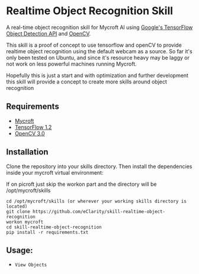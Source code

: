 # Realtime Object Recognition Skill

A real-time object recognition skill for Mycroft AI using [Google's TensorFlow Object Detection API](https://github.com/tensorflow/models/tree/master/object_detection) and [OpenCV](http://opencv.org/).

This skill is a proof of concept to use tensorflow and openCV to provide realtime object recognition using the default webcam as a source.  So far it's only been tested on Ubuntu, and since it's resource heavy may be laggy or not work on less powerful machines running Mycroft.

Hopefully this is just a start and with optimization and further development this skill will provide a concept to create more skills around object recognition

## Requirements
- [Mycroft](https://docs.mycroft.ai/installing.and.running/installation)
- [TensorFlow 1.2](https://www.tensorflow.org/)
- [OpenCV 3.0](http://opencv.org/)

## Installation

Clone the repository into your skills directory. Then install the
dependencies inside your mycroft virtual environment:

If on picroft just skip the workon part and the directory will be /opt/mycroft/skills

```
cd /opt/mycroft/skills (or wherever your working skills directory is located)
git clone https://github.com/eClarity/skill-realtime-object-recognition
workon mycroft
cd skill-realtime-object-recognition
pip install -r requirements.txt
```

## Usage:
* `View Objects`


